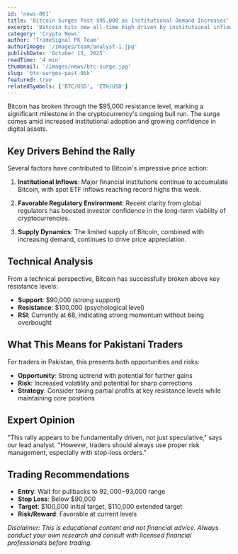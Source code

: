 ```yaml
---
id: 'news-001'
title: 'Bitcoin Surges Past $95,000 as Institutional Demand Increases'
excerpt: 'Bitcoin hits new all-time high driven by institutional inflows and favorable market conditions for digital assets.'
category: 'Crypto News'
author: 'TradeSignal PK Team'
authorImage: '/images/team/analyst-1.jpg'
publishDate: 'October 13, 2025'
readTime: '4 min'
thumbnail: '/images/news/btc-surge.jpg'
slug: 'btc-surges-past-95k'
featured: true
relatedSymbols: ['BTC/USD', 'ETH/USD']
---
```


Bitcoin has broken through the $95,000 resistance level, marking a significant milestone in the cryptocurrency's ongoing bull run. The surge comes amid increased institutional adoption and growing confidence in digital assets.

## Key Drivers Behind the Rally

Several factors have contributed to Bitcoin's impressive price action:

1. **Institutional Inflows**: Major financial institutions continue to accumulate Bitcoin, with spot ETF inflows reaching record highs this week.

2. **Favorable Regulatory Environment**: Recent clarity from global regulators has boosted investor confidence in the long-term viability of cryptocurrencies.

3. **Supply Dynamics**: The limited supply of Bitcoin, combined with increasing demand, continues to drive price appreciation.

## Technical Analysis

From a technical perspective, Bitcoin has successfully broken above key resistance levels:

- **Support**: $90,000 (strong support)
- **Resistance**: $100,000 (psychological level)
- **RSI**: Currently at 68, indicating strong momentum without being overbought

## What This Means for Pakistani Traders

For traders in Pakistan, this presents both opportunities and risks:

- **Opportunity**: Strong uptrend with potential for further gains
- **Risk**: Increased volatility and potential for sharp corrections
- **Strategy**: Consider taking partial profits at key resistance levels while maintaining core positions

## Expert Opinion

"This rally appears to be fundamentally driven, not just speculative," says our lead analyst. "However, traders should always use proper risk management, especially with stop-loss orders."

## Trading Recommendations

- **Entry**: Wait for pullbacks to $92,000-$93,000 range
- **Stop Loss**: Below $90,000
- **Target**: $100,000 initial target, $110,000 extended target
- **Risk/Reward**: Favorable at current levels

*Disclaimer: This is educational content and not financial advice. Always conduct your own research and consult with licensed financial professionals before trading.*
